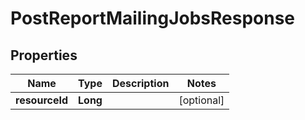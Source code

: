
# PostReportMailingJobsResponse

## Properties
Name | Type | Description | Notes
------------ | ------------- | ------------- | -------------
**resourceId** | **Long** |  |  [optional]



